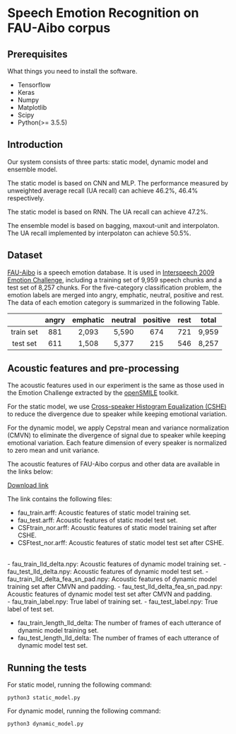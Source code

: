 # Speech Emotion Recognition on FAU-Aibo corpus


## Prerequisites

What things you need to install the software.

- Tensorflow
- Keras
- Numpy
- Matplotlib
- Scipy
- Python(>= 3.5.5)


## Introduction

Our system consists of three parts: static model, dynamic model and ensemble model.

The static model is based on CNN and MLP. The performance measured by unweighted average recall (UA recall) can achieve 46.2%, 46.4% respectively.

The static model is based on RNN. The UA recall can achieve 47.2%.

The ensemble model is based on bagging, maxout-unit and interpolaton. The UA recall implemented by interpolaton can achieve 50.5%.


## Dataset
[FAU-Aibo](https://www5.cs.fau.de/de/mitarbeiter/steidl-stefan/fau-aibo-emotion-corpus/) is a speech emotion database. It is used in [Interspeech 2009 Emotion Challenge](http://mediatum.ub.tum.de/doc/980035/292947.pdf), including a training set of 9,959 speech chunks and a test set of 8,257 chunks. For the five-category
classification problem, the emotion labels are merged into angry, emphatic, neutral, positive and rest. The data of each
emotion category is summarized in the following Table.


|           | angry | emphatic | neutral | positive | rest | total |
|:---------:|:-----:|:--------:|:-------:|:--------:|:----:|:-----:|
| train set |  881  |   2,093  |  5,590  |    674   |  721 | 9,959 |
|  test set |  611  |   1,508  |  5,377  |    215   |  546 | 8,257 |


## Acoustic features and pre-processing
The acoustic features used in our experiment is the same as those used in the Emotion Challenge extracted by
the [openSMILE](https://audeering.com/technology/opensmile/) toolkit.

For the static model, we use [Cross-speaker Histogram Equalization (CSHE)](http://etd.lib.nsysu.edu.tw/ETD-db/ETD-search/getfile?URN=etd-0730114-173740&filename=etd-0730114-173740.pdf) to reduce the divergence due to speaker while keeping emotional variation.

For the dynamic model, we apply Cepstral mean and variance normalization (CMVN) to eliminate the divergence of signal due to speaker while keeping emotional variation. Each feature dimension of every speaker is normalized to zero mean and unit variance.

The acoustic features of FAU-Aibo corpus and other data are available in the links below:

[Download link](https://l.facebook.com/l.php?u=https%3A%2F%2Fdrive.google.com%2Fdrive%2Ffolders%2F1Q1P405kr2tJZ59CQcL6jo1jdrC5yTxar%3Fusp%3Dsharing&h=AT2uCf18Q5BagEwkJL-ykomIZ1KHOFXlqDez9o12NRIoiPbW-Jd4jbevdS0zVF4cll4KQxdaPyBhn-3bjypt5VetnvuGqWs2LGTEdJtcZOLz-R6GlIcuA-UeX8ep7w1Q7P4Xz2kI0f0)

The link contains the following files:

- fau_train.arff: Acoustic features of static model training set.
- fau_test.arff: Acoustic features of static model test set.
- CSFtrain_nor.arff: Acoustic features of static model training set after CSHE.
- CSFtest_nor.arff: Acoustic features of static model test set after CSHE.
<br/>
- fau_train_lld_delta.npy: Acoustic features of dynamic model training set.
- fau_test_lld_delta.npy: Acoustic features of dynamic model test set.
- fau_train_lld_delta_fea_sn_pad.npy: Acoustic features of dynamic model training set after CMVN and padding.
- fau_test_lld_delta_fea_sn_pad.npy: Acoustic features of dynamic model test set after CMVN and padding.
<br/>
- fau_train_label.npy: True label of training set.
- fau_test_label.npy: True label of test set.

- fau_train_length_lld_delta: The number of frames of each utterance of dynamic model training set.
- fau_test_length_lld_delta: The number of frames of each utterance of dynamic model test set.



## Running the tests
For static model, running the following command:

```
python3 static_model.py
```

For dynamic model, running the following command:

```
python3 dynamic_model.py
```




